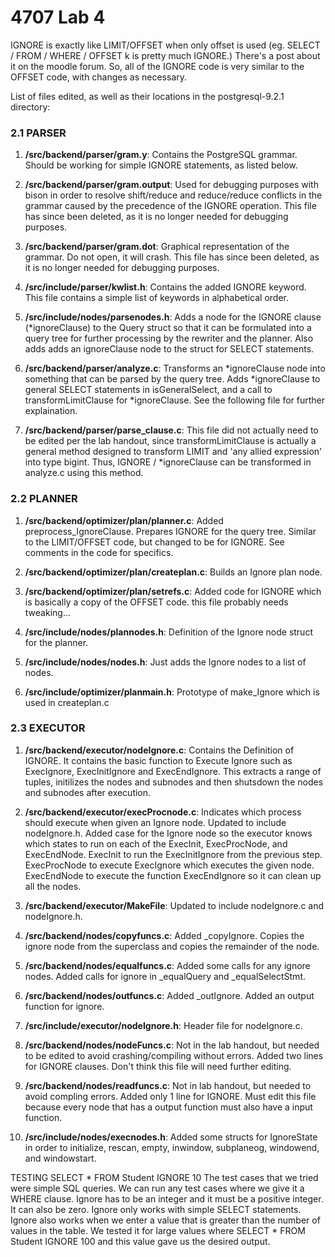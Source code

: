 4707 Lab 4
==========

IGNORE is exactly like LIMIT/OFFSET when only offset is used (eg. SELECT / FROM / WHERE / OFFSET k is pretty much IGNORE.) There's a post about it on the moodle forum. So, all of the IGNORE code is very similar to the OFFSET
    code, with changes as necessary. 


List of files edited, as well as their locations in the postgresql-9.2.1 
directory:

### 2.1 PARSER

1. **/src/backend/parser/gram.y**: Contains the PostgreSQL grammar.
	Should be working for simple IGNORE statements, as listed below.
	
2. **/src/backend/parser/gram.output**: Used for debugging purposes with 
	bison in order to resolve shift/reduce and reduce/reduce conflicts 
	in the grammar caused by the precedence of the IGNORE operation. 
    This file has since been deleted, as it is no longer needed for 
    debugging purposes.
	
3. **/src/backend/parser/gram.dot**: Graphical representation of the 
	grammar. Do not open, it will crash. This file has since been 
    deleted, as it is no longer needed for debugging purposes.
	
4. **/src/include/parser/kwlist.h**: Contains the added IGNORE keyword.
    This file contains a simple list of keywords in alphabetical order.
	
5. **/src/include/nodes/parsenodes.h**: Adds a node for the IGNORE clause (*ignoreClause) 
	to the Query struct so that it can be formulated into a query tree 
	for further processing by the rewriter and the planner. Also adds
    adds an ignoreClause node to the struct for SELECT statements.
	
6. **/src/backend/parser/analyze.c**: Transforms an *ignoreClause node into 
	something that can be parsed by the query tree. Adds *ignoreClause 
    to general SELECT statements in isGeneralSelect, and a call to
    transformLimitClause for *ignoreClause. See the following file for 
    further explaination. 

7. **/src/backend/parser/parse_clause.c**: This file did not actually need 
	to be edited per the lab handout, since transformLimitClause is 
	actually a general method designed to transform LIMIT and 'any 
	allied expression' into type bigint. Thus, IGNORE / *ignoreClause can be 
	transformed in analyze.c using this method.
	
### 2.2 PLANNER

1. **/src/backend/optimizer/plan/planner.c**: Added preprocess_IgnoreClause. 
	Prepares IGNORE for the query tree. Similar to the LIMIT/OFFSET code, but changed
	to be for IGNORE. See comments in the code for specifics.

2. **/src/backend/optimizer/plan/createplan.c**: Builds an Ignore plan node.

3. **/src/backend/optimizer/plan/setrefs.c**: Added code for IGNORE which is 
	basically a copy of the OFFSET code. this file probably needs tweaking...

4. **/src/include/nodes/plannodes.h**: Definition of the Ignore node struct for the 
    planner.

5. **/src/include/nodes/nodes.h**: Just adds the Ignore nodes to a list of nodes.

6. **/src/include/optimizer/planmain.h**: Prototype of make_Ignore which is used 
	in createplan.c

### 2.3 EXECUTOR

1. **/src/backend/executor/nodeIgnore.c**: Contains the Definition of IGNORE. It contains the basic function to Execute Ignore such as ExecIgnore, ExecInitIgnore and ExecEndIgnore. This extracts a range of tuples, initilizes the nodes and subnodes and then shutsdown the nodes and subnodes after execution. 


2. **/src/backend/executor/execProcnode.c**: Indicates which process should execute 
	when given an Ignore node. Updated to include nodeIgnore.h. Added case for the Ignore node so the executor knows which states to run on each of the ExecInit, ExecProcNode, and ExecEndNode. ExecInit to run the ExecInitIgnore from the previous step. ExecProcNode to execute ExecIgnore which executes the given node. ExecEndNode to execute the function ExecEndIgnore so it can clean up all the nodes.

3. **/src/backend/executor/MakeFile**: Updated to include nodeIgnore.c and 
	nodeIgnore.h.

4. **/src/backend/nodes/copyfuncs.c**: Added _copyIgnore. Copies the ignore node from the superclass and copies the remainder of the node. 

5. **/src/backend/nodes/equalfuncs.c**: Added some calls for any ignore nodes. Added calls for ignore in _equalQuery and _equalSelectStmt.  

6. **/src/backend/nodes/outfuncs.c**: Added _outIgnore. Added an output function for ignore. 

7. **/src/include/executor/nodeIgnore.h**: Header file for nodeIgnore.c.

8. **/src/backend/nodes/nodeFuncs.c**: Not in the lab handout, but needed to 
	be edited to avoid crashing/compiling without errors. Added two lines for 
	IGNORE clauses. Don't think this file will need further editing.

9. **/src/backend/nodes/readfuncs.c**: Not in lab handout, but needed to avoid compling errors. Added only 1 line for 
	IGNORE. Must edit this file because every node that has a output function must also have a input function. 

10. **/src/include/nodes/execnodes.h**: Added some structs for IgnoreState in order to initialize, rescan, empty, inwindow, subplaneog, windowend, and windowstart. 


TESTING
SELECT * FROM Student IGNORE 10
The test cases that we tried were simple SQL queries. We can run any test cases where we give it a WHERE clause. 
Ignore has to be an integer and it must be a positive integer. It can also be zero. Ignore only works with simple SELECT statements. Ignore also works when we enter a value that is greater than the number of values in the table. We tested it for large values where SELECT * FROM Student IGNORE 100 and this value gave us the desired output.  


